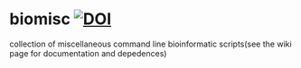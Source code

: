 # biomisc [![DOI](https://zenodo.org/badge/DOI/10.5281/zenodo.4584083.svg)](https://doi.org/10.5281/zenodo.4584083)
collection of  miscellaneous command line bioinformatic scripts(see the wiki page for documentation and depedences) 
